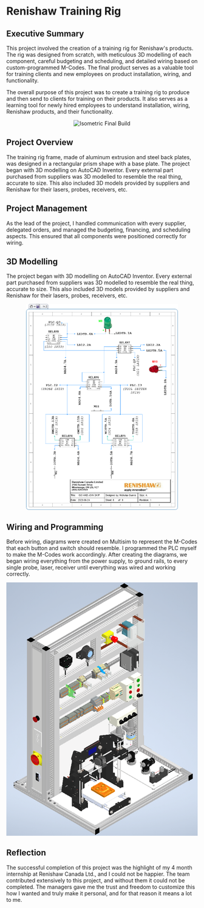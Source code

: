 # Renishaw Training Rig

## Executive Summary
This project involved the creation of a training rig for Renishaw's products. The rig was designed from scratch, with meticulous 3D modelling of each component, careful budgeting and scheduling, and detailed wiring based on custom-programmed M-Codes. The final product serves as a valuable tool for training clients and new employees on product installation, wiring, and functionality.

The overall purpose of this project was to create a training rig to produce and then send to clients for training on their products. It also serves as a learning tool for newly hired employees to understand installation, wiring, Renishaw products, and their functionality.

<p align="center">
  <img src="Photos%20and%20Videos/Final%20Build%20Pictures/Isometric%20Final%20Build.png" width="500" alt="Isometric Final Build">
</p>

## Project Overview
The training rig frame, made of aluminum extrusion and steel back plates, was designed in a rectangular prism shape with a base plate. The project began with 3D modelling on AutoCAD Inventor. Every external part purchased from suppliers was 3D modelled to resemble the real thing, accurate to size. This also included 3D models provided by suppliers and Renishaw for their lasers, probes, receivers, etc.

## Project Management
As the lead of the project, I handled communication with every supplier, delegated orders, and managed the budgeting, financing, and scheduling aspects. This ensured that all components were positioned correctly for wiring.

## 3D Modelling
The project began with 3D modelling on AutoCAD Inventor. Every external part purchased from suppliers was 3D modelled to resemble the real thing, accurate to size. This also included 3D models provided by suppliers and Renishaw for their lasers, probes, receivers, etc.

<p align="center">
  <img src="Photos%20and%20Videos/Wiring%20Diagram%20Pictures/8%20ISO%20AND%20JOINED%20SKIP.png" width="400" alt="ISO & JOINED SKIP">
</p>

## Wiring and Programming
Before wiring, diagrams were created on Multisim to represent the M-Codes that each button and switch should resemble. I programmed the PLC myself to make the M-Codes work accordingly. After creating the diagrams, we began wiring everything from the power supply, to ground rails, to every single probe, laser, receiver until everything was wired and working correctly.

<p align="center">
  <img src="Photos%20and%20Videos/Final%20Build%20Pictures/Final%20CAD%20Assembly.png" width="700" alt="Final CAD Assembly">
</p>

## Reflection
The successful completion of this project was the highlight of my 4 month internship at Renishaw Canada Ltd., and I could not be happier. The team contributed extensively to this project, and without them it could not be completed. The managers gave me the trust and freedom to customize this how I wanted and truly make it personal, and for that reason it means a lot to me. 

